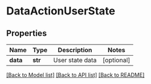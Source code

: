 # DataActionUserState

## Properties
Name | Type | Description | Notes
------------ | ------------- | ------------- | -------------
**data** | **str** | User state data | [optional] 

[[Back to Model list]](../README.md#documentation-for-models) [[Back to API list]](../README.md#documentation-for-api-endpoints) [[Back to README]](../README.md)



